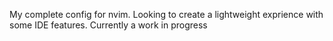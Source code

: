 My complete config for nvim. Looking to create a lightweight exprience
with some IDE features. Currently a work in progress
